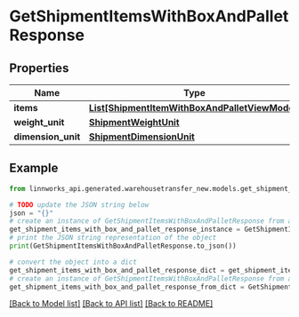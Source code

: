 # GetShipmentItemsWithBoxAndPalletResponse


## Properties

Name | Type | Description | Notes
------------ | ------------- | ------------- | -------------
**items** | [**List[ShipmentItemWithBoxAndPalletViewModel]**](ShipmentItemWithBoxAndPalletViewModel.md) |  | [optional] 
**weight_unit** | [**ShipmentWeightUnit**](ShipmentWeightUnit.md) |  | [optional] 
**dimension_unit** | [**ShipmentDimensionUnit**](ShipmentDimensionUnit.md) |  | [optional] 

## Example

```python
from linnworks_api.generated.warehousetransfer_new.models.get_shipment_items_with_box_and_pallet_response import GetShipmentItemsWithBoxAndPalletResponse

# TODO update the JSON string below
json = "{}"
# create an instance of GetShipmentItemsWithBoxAndPalletResponse from a JSON string
get_shipment_items_with_box_and_pallet_response_instance = GetShipmentItemsWithBoxAndPalletResponse.from_json(json)
# print the JSON string representation of the object
print(GetShipmentItemsWithBoxAndPalletResponse.to_json())

# convert the object into a dict
get_shipment_items_with_box_and_pallet_response_dict = get_shipment_items_with_box_and_pallet_response_instance.to_dict()
# create an instance of GetShipmentItemsWithBoxAndPalletResponse from a dict
get_shipment_items_with_box_and_pallet_response_from_dict = GetShipmentItemsWithBoxAndPalletResponse.from_dict(get_shipment_items_with_box_and_pallet_response_dict)
```
[[Back to Model list]](../README.md#documentation-for-models) [[Back to API list]](../README.md#documentation-for-api-endpoints) [[Back to README]](../README.md)


